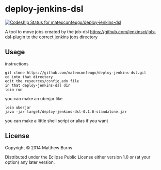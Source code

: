 # deploy-jenkins-dsl

[ ![Codeship Status for mateoconfeugo/deploy-jenkins-dsl](https://codeship.com/projects/ff88f2b0-6c3f-0132-eaf0-3a463caf9dbd/status?branch=master)](https://codeship.com/projects/53995)

A tool to move jobs created by the job-dsl https://github.com/jenkinsci/job-dsl-plugin
to the correct jenkins jobs directory

## Usage

instructions

```
git clone https://github.com/mateoconfeugo/deploy-jenkins-dsl.git
cd into that directory
edit the resources/config.edn file
in that deploy-jenkins-dsl dir
lein run
```

you can make an uberjar like
```
lein uberjar
java -jar target/deploy-jenkins-dsl-0.1.0-standalone.jar
```

you can make a little shell script or alias if you want


## License

Copyright © 2014 Matthew Burns 

Distributed under the Eclipse Public License either version 1.0 or (at
your option) any later version.
